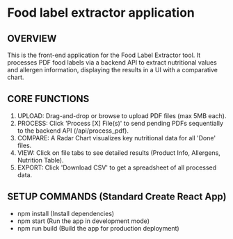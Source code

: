 # Food label extractor application

## OVERVIEW
This is the front-end application for the Food Label Extractor tool. It processes PDF food labels via a backend API to extract nutritional values and allergen information, displaying the results in a UI with a comparative chart.


## CORE FUNCTIONS
1.  UPLOAD: Drag-and-drop or browse to upload PDF files (max 5MB each).
2.  PROCESS: Click 'Process [X] File(s)' to send pending PDFs sequentially to the backend API (/api/process_pdf).
3.  COMPARE: A Radar Chart visualizes key nutritional data for all 'Done' files.
4.  VIEW: Click on file tabs to see detailed results (Product Info, Allergens, Nutrition Table).
5.  EXPORT: Click 'Download CSV' to get a spreadsheet of all processed data.

## SETUP COMMANDS (Standard Create React App)
-   npm install (Install dependencies)
-   npm start (Run the app in development mode)
-   npm run build (Build the app for production deployment)
